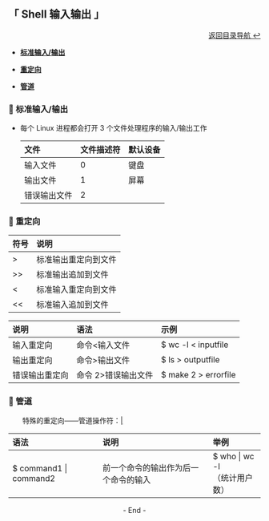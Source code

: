 ## 「 Shell 输入输出 」

<div align="right">
    <a href="https://github.com/fmw666/Linux#-目录导航">返回目录导航 ↩</a>
</div>

+ **[标准输入/输出](#-标准输入输出)**

+ **[重定向](#-重定向)**

+ **[管道](#-管道)**

### 💬 标准输入/输出

+ 每个 Linux 进程都会打开 3 个文件处理程序的输入/输出工作

    |文件|文件描述符|默认设备|
    |:---|:-------|:-------|
    |输入文件|0|键盘|
    |输出文件|1|屏幕|
    |错误输出文件|2||

### 💬 重定向

|符号|说明|
|:--|:---|
|>|标准输出重定向到文件|
|>>|标准输出追加到文件|
|<|标准输入重定向到文件|
|<<|标准输入追加到文件|

|说明|语法|示例|
|:--|:---|:---|
|输入重定向|命令<输入文件|$ wc -l < inputfile|
|输出重定向|命令>输出文件|$ ls > outputfile|
|错误输出重定向|命令 2>错误输出文件|$ make 2 > errorfile|

### 💬 管道

&emsp;&emsp;特殊的重定向——管道操作符：[|](#welcome)

|语法|说明|举例|
|:--|:---|:---|
|$ command1 \| command2|前一个命令的输出作为后一个命令的输入|$ who \| wc -l<br>（统计用户数）|

<div align="center">
    - End -
</div>